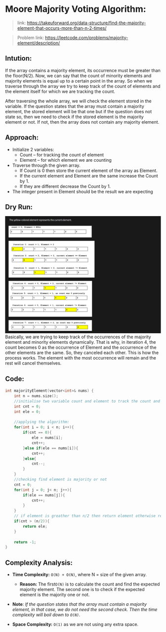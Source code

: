 # Moore Majority Voting Algorithm:

> link: https://takeuforward.org/data-structure/find-the-majority-element-that-occurs-more-than-n-2-times/

> Problem link: https://leetcode.com/problems/majority-element/description/

## Intution:

If the array contains a majority element, its occurrence must be greater than the floor(N/2). Now, we can say that the count of minority elements and majority elements is equal up to a certain point in the array. So when we traverse through the array we try to keep track of the count of elements and the element itself for which we are tracking the count.

After traversing the whole array, we will check the element stored in the variable. If the question states that the array must contain a majority element, the stored element will be that one but if the question does not state so, then we need to check if the stored element is the majority element or not. If not, then the array does not contain any majority element.

## Approach:

- Initialize 2 variables:
  - Count – for tracking the count of element
  - Element – for which element we are counting
- Traverse through the given array.
  - If Count is 0 then store the current element of the array as Element.
  - If the current element and Element are the same increase the Count by 1.
  - If they are different decrease the Count by 1.
- The integer present in Element should be the result we are expecting

## Dry Run:

![alt text](image.png)
Basically, we are trying to keep track of the occurrences of the majority element and minority elements dynamically. That is why, in iteration 4, the count becomes 0 as the occurrence of Element and the occurrence of the other elements are the same. So, they canceled each other. This is how the process works. The element with the most occurrence will remain and the rest will cancel themselves.

## Code:

```C++
int majorityElement(vector<int>& nums) {
    int n = nums.size();
    //initialise two variable count and element to track the count and element
    int cnt = 0;
    int ele = 0;

    //applying the algorithm:
    for(int i = 0; i < n; i++){
        if(cnt == 0){
            ele = nums[i];
            cnt++;
        }else if(ele == nums[i]){
            cnt++;
        }else{
            cnt--;
        }
    }
    //checking find element is majority or not
    cnt = 0;
    for(int j = 0; j< n; j++){
        if(ele == nums[j]){
            cnt++;
        }
    }
    // if element is greather than n/2 then return element otherwise return -1
    if(cnt > (n/2)){
        return ele;
    }

    return -1;
}
```

## Complexity Analysis:

- **Time Complexity:** `O(N) + O(N)`, where N = size of the given array.
    - **Reason:** The first`O(N)` is to calculate the count and find the expected majority element. The second one is to check if the expected element is the majority one or not.

- **Note**: <i>If the question states that the array must contain a majority element, in that case, we do not need the second check. Then the time complexity will boil down to `O(N)`. </i>

- **Space Complexity:**  `O(1)` as we are not using any extra space.
